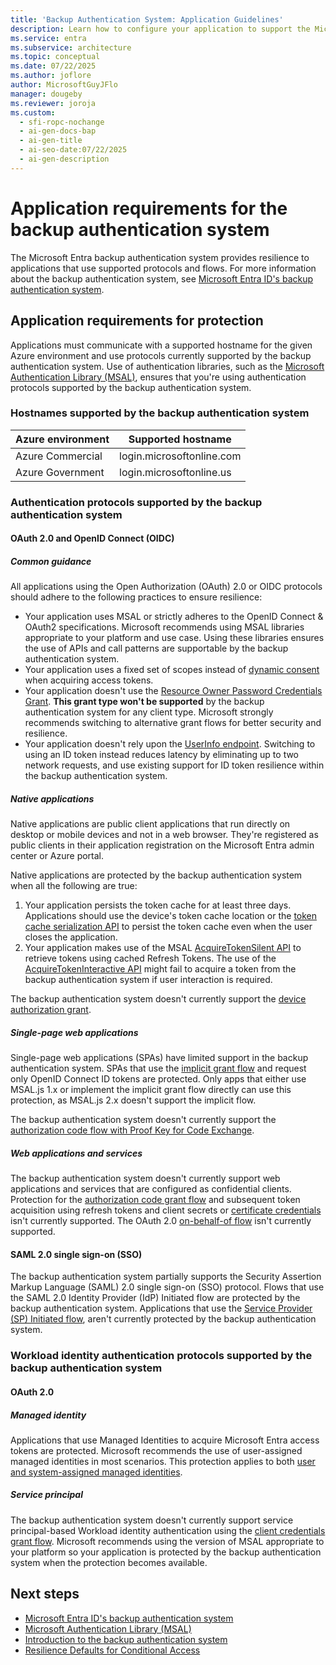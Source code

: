 ```yaml
---
title: 'Backup Authentication System: Application Guidelines'
description: Learn how to configure your application to support the Microsoft Entra backup authentication system for enhanced resilience and security.
ms.service: entra
ms.subservice: architecture
ms.topic: conceptual
ms.date: 07/22/2025
ms.author: joflore
author: MicrosoftGuyJFlo
manager: dougeby
ms.reviewer: joroja
ms.custom:
  - sfi-ropc-nochange
  - ai-gen-docs-bap
  - ai-gen-title
  - ai-seo-date:07/22/2025
  - ai-gen-description
---
```

# Application requirements for the backup authentication system

The Microsoft Entra backup authentication system provides resilience to applications that use supported protocols and flows. For more information about the backup authentication system, see [Microsoft Entra ID's backup authentication system](backup-authentication-system.md).

## Application requirements for protection

Applications must communicate with a supported hostname for the given Azure environment and use protocols currently supported by the backup authentication system. Use of authentication libraries, such as the [Microsoft Authentication Library (MSAL)](~/identity-platform/msal-overview.md), ensures that you're using authentication protocols supported by the backup authentication system.

### Hostnames supported by the backup authentication system

| Azure environment | Supported hostname |
| --- |--- |
| Azure Commercial | login.microsoftonline.com |
| Azure Government | login.microsoftonline.us |

### Authentication protocols supported by the backup authentication system

#### OAuth 2.0 and OpenID Connect (OIDC)

##### Common guidance

All applications using the Open Authorization (OAuth) 2.0 or OIDC protocols should adhere to the following practices to ensure resilience:

- Your application uses MSAL or strictly adheres to the OpenID Connect & OAuth2 specifications. Microsoft recommends using MSAL libraries appropriate to your platform and use case. Using these libraries ensures the use of APIs and call patterns are supportable by the backup authentication system.
- Your application uses a fixed set of scopes instead of [dynamic consent](~/identity-platform/scopes-oidc.md) when acquiring access tokens.
- Your application doesn't use the [Resource Owner Password Credentials Grant](~/identity-platform/v2-oauth-ropc.md). **This grant type won't be supported** by the backup authentication system for any client type. Microsoft strongly recommends switching to alternative grant flows for better security and resilience.
- Your application doesn't rely upon the [UserInfo endpoint](~/identity-platform/userinfo.md). Switching to using an ID token instead reduces latency by eliminating up to two network requests, and use existing support for ID token resilience within the backup authentication system.

##### Native applications

Native applications are public client applications that run directly on desktop or mobile devices and not in a web browser. They're registered as public clients in their application registration on the Microsoft Entra admin center or Azure portal.

Native applications are protected by the backup authentication system when all the following are true:

1. Your application persists the token cache for at least three days. Applications should use the device's token cache location or the [token cache serialization API](/entra/msal/dotnet/how-to/token-cache-serialization) to persist the token cache even when the user closes the application.
1. Your application makes use of the MSAL [AcquireTokenSilent API](/entra/msal/dotnet/acquiring-tokens/acquire-token-silently) to retrieve tokens using cached Refresh Tokens. The use of the [AcquireTokenInteractive API](~/identity-platform/scenario-desktop-acquire-token-interactive.md) might fail to acquire a token from the backup authentication system if user interaction is required.

The backup authentication system doesn't currently support the [device authorization grant](~/identity-platform/v2-oauth2-device-code.md).

##### Single-page web applications

Single-page web applications (SPAs) have limited support in the backup authentication system. SPAs that use the [implicit grant flow](~/identity-platform/v2-oauth2-implicit-grant-flow.md) and request only OpenID Connect ID tokens are protected. Only apps that either use MSAL.js 1.x or implement the implicit grant flow directly can use this protection, as MSAL.js 2.x doesn't support the implicit flow.

The backup authentication system doesn't currently support the [authorization code flow with Proof Key for Code Exchange](~/identity-platform/v2-oauth2-auth-code-flow.md).

<a name='web-applications--services'></a>

##### Web applications and services

The backup authentication system doesn't currently support web applications and services that are configured as confidential clients. Protection for the [authorization code grant flow](~/identity-platform/v2-oauth2-auth-code-flow.md) and subsequent token acquisition using refresh tokens and client secrets or [certificate credentials](~/identity-platform/certificate-credentials.md) isn't currently supported. The OAuth 2.0 [on-behalf-of flow](~/identity-platform/v2-oauth2-on-behalf-of-flow.md) isn't currently supported.

#### SAML 2.0 single sign-on (SSO)

The backup authentication system partially supports the Security Assertion Markup Language (SAML) 2.0 single sign-on (SSO) protocol. Flows that use the SAML 2.0 Identity Provider (IdP) Initiated flow are protected by the backup authentication system. Applications that use the [Service Provider (SP) Initiated flow](~/identity-platform/single-sign-on-saml-protocol.md), aren't currently protected by the backup authentication system.

### Workload identity authentication protocols supported by the backup authentication system

#### OAuth 2.0

##### Managed identity

Applications that use Managed Identities to acquire Microsoft Entra access tokens are protected. Microsoft recommends the use of user-assigned managed identities in most scenarios. This protection applies to both [user and system-assigned managed identities](~/identity/managed-identities-azure-resources/overview.md).

##### Service principal

The backup authentication system doesn't currently support service principal-based Workload identity authentication using the [client credentials grant flow](~/identity-platform/v2-oauth2-client-creds-grant-flow.md). Microsoft recommends using the version of MSAL appropriate to your platform so your application is protected by the backup authentication system when the protection becomes available.

## Next steps

- [Microsoft Entra ID's backup authentication system](backup-authentication-system.md)
- [Microsoft Authentication Library (MSAL)](~/identity-platform/msal-overview.md)
- [Introduction to the backup authentication system](https://azure.microsoft.com/blog/advancing-service-resilience-in-azure-active-directory-with-its-backup-authentication-service/)
- [Resilience Defaults for Conditional Access](~/identity/conditional-access/resilience-defaults.md)
